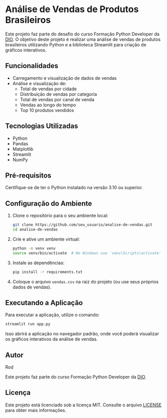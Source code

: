 
# Análise de Vendas de Produtos Brasileiros

Este projeto faz parte do desafio do curso Formação Python Developer da [DIO](https://www.dio.me/). O objetivo deste projeto é realizar uma análise de vendas de produtos brasileiros utilizando Python e a biblioteca Streamlit para criação de gráficos interativos.

## Funcionalidades

- Carregamento e visualização de dados de vendas
- Análise e visualização de:
  - Total de vendas por cidade
  - Distribuição de vendas por categoria
  - Total de vendas por canal de venda
  - Vendas ao longo do tempo
  - Top 10 produtos vendidos

## Tecnologias Utilizadas

- Python
- Pandas
- Matplotlib
- Streamlit
- NumPy

## Pré-requisitos

Certifique-se de ter o Python instalado na versão 3.10 ou superior.

## Configuração do Ambiente

1. Clone o repositório para o seu ambiente local:

   ```sh
   git clone https://github.com/seu_usuario/analise-de-vendas.git
   cd analise-de-vendas
   ```

2. Crie e ative um ambiente virtual:

   ```sh
   python -m venv venv
   source venv/bin/activate  # No Windows use `venv\Scripts\activate`
   ```

3. Instale as dependências:

   ```sh
   pip install -r requirements.txt
   ```

4. Coloque o arquivo `vendas.csv` na raiz do projeto (ou use seus próprios dados de vendas).

## Executando a Aplicação

Para executar a aplicação, utilize o comando:

```sh
streamlit run app.py
```

Isso abrirá a aplicação no navegador padrão, onde você poderá visualizar os gráficos interativos da análise de vendas.

## Autor

Rod

Este projeto faz parte do curso Formação Python Developer da [DIO](https://www.dio.me/).

## Licença

Este projeto está licenciado sob a licença MIT. Consulte o arquivo [LICENSE](LICENSE) para obter mais informações.
